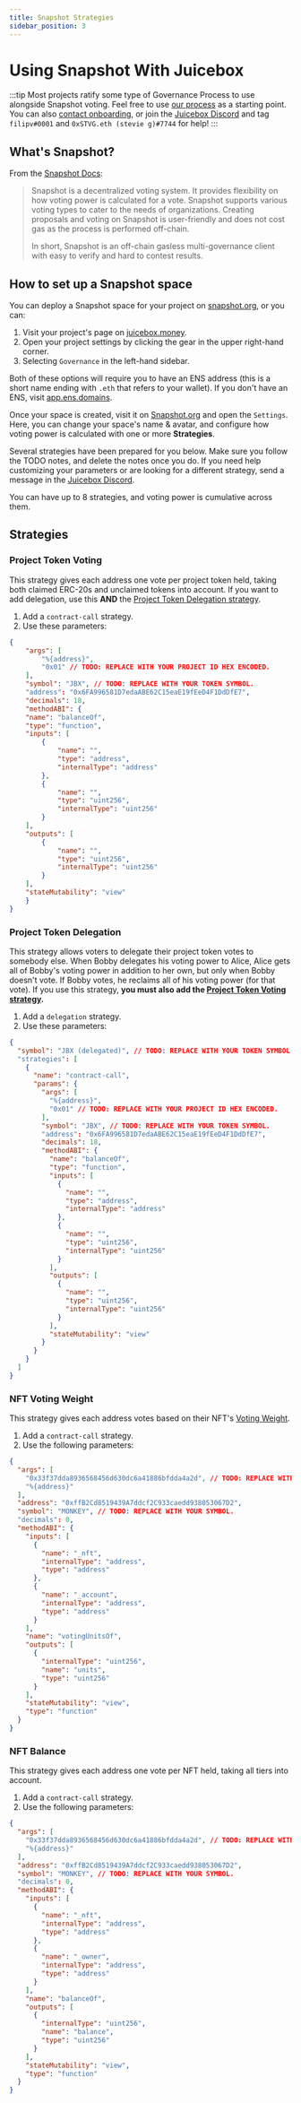 ```yaml
---
title: Snapshot Strategies
sidebar_position: 3
---
```


# Using Snapshot With Juicebox

:::tip
Most projects ratify some type of Governance Process to use alongside Snapshot voting. Feel free to use [our process](https://docs.juicebox.money/dao/process/) as a starting point. You can also [contact onboarding](https://juicebox.money/contact), or join the [Juicebox Discord](https://discord.gg/juicebox) and tag `filipv#0001` and `0xSTVG.eth (stevie g)#7744` for help!
:::

## What's Snapshot?

From the [Snapshot Docs](https://docs.snapshot.org/):
> Snapshot is a decentralized voting system. It provides flexibility on how voting power is calculated for a vote. Snapshot supports various voting types to cater to the needs of organizations. Creating proposals and voting on Snapshot is user-friendly and does not cost gas as the process is performed off-chain.
>
> In short, Snapshot is an off-chain gasless multi-governance client with easy to verify and hard to contest results.

## How to set up a Snapshot space

You can deploy a Snapshot space for your project on [snapshot.org](https://snapshot.org/#/setup), or you can:

1. Visit your project's page on [juicebox.money](https://juicebox.money).
2. Open your project settings by clicking the gear in the upper right-hand corner.
3. Selecting `Governance` in the left-hand sidebar.

Both of these options will require you to have an ENS address (this is a short name ending with `.eth` that refers to your wallet). If you don't have an ENS, visit [app.ens.domains](https://app.ens.domains).

Once your space is created, visit it on [Snapshot.org](https://snapshot.org/#/) and open the `Settings`. Here, you can change your space's name & avatar, and configure how voting power is calculated with one or more **Strategies**.

Several strategies have been prepared for you below. Make sure you follow the TODO notes, and delete the notes once you do. If you need help customizing your parameters or are looking for a different strategy, send a message in the [Juicebox Discord](https://discord.gg/juicebox).

You can have up to 8 strategies, and voting power is cumulative across them.

## Strategies

### Project Token Voting

This strategy gives each address one vote per project token held, taking both claimed ERC-20s and unclaimed tokens into account. If you want to add delegation, use this **AND** the [Project Token Delegation strategy](#project-token-delegation).

1. Add a `contract-call` strategy.
2. Use these parameters:

```json
{
	"args": [
		"%{address}",
		"0x01" // TODO: REPLACE WITH YOUR PROJECT ID HEX ENCODED.
	],
	"symbol": "JBX", // TODO: REPLACE WITH YOUR TOKEN SYMBOL.
	"address": "0x6FA996581D7edaABE62C15eaE19fEeD4F1DdDfE7",
	"decimals": 18,
	"methodABI": {
	"name": "balanceOf",
	"type": "function",
	"inputs": [
		{
			"name": "",
			"type": "address",
			"internalType": "address"
		},
		{
			"name": "",
			"type": "uint256",
			"internalType": "uint256"
		}
	],
	"outputs": [
		{
			"name": "",
			"type": "uint256",
			"internalType": "uint256"
		}
	],
	"stateMutability": "view"
	}
}
```

### Project Token Delegation

This strategy allows voters to delegate their project token votes to somebody else. When Bobby delegates his voting power to Alice, Alice gets all of Bobby's voting power in addition to her own, but only when Bobby doesn't vote. If Bobby votes, he reclaims all of his voting power (for that vote). If you use this strategy, **you must also add the [Project Token Voting strategy](#project-token-voting).**

1. Add a `delegation` strategy.
2. Use these parameters:

```json
{
  "symbol": "JBX (delegated)", // TODO: REPLACE WITH YOUR TOKEN SYMBOL.
  "strategies": [
    {
      "name": "contract-call",
      "params": {
        "args": [
          "%{address}",
          "0x01" // TODO: REPLACE WITH YOUR PROJECT ID HEX ENCODED.
        ],
        "symbol": "JBX", // TODO: REPLACE WITH YOUR TOKEN SYMBOL.
        "address": "0x6FA996581D7edaABE62C15eaE19fEeD4F1DdDfE7",
        "decimals": 18,
        "methodABI": {
          "name": "balanceOf",
          "type": "function",
          "inputs": [
            {
              "name": "",
              "type": "address",
              "internalType": "address"
            },
            {
              "name": "",
              "type": "uint256",
              "internalType": "uint256"
            }
          ],
          "outputs": [
            {
              "name": "",
              "type": "uint256",
              "internalType": "uint256"
            }
          ],
          "stateMutability": "view"
        }
      }
    }
  ]
}
```

### NFT Voting Weight

This strategy gives each address votes based on their NFT's [Voting Weight](/user/configuration/#tiers).

1. Add a `contract-call` strategy.
2. Use the following parameters:

```json
{
  "args": [
    "0x33f37dda8936568456d630dc6a41886bfdda4a2d", // TODO: REPLACE WITH YOUR NFT'S ADDRESS.
    "%{address}"
  ],
  "address": "0xffB2Cd8519439A7ddcf2C933caedd938053067D2",
  "symbol": "MONKEY", // TODO: REPLACE WITH YOUR SYMBOL.
  "decimals": 0,
  "methodABI": {
    "inputs": [
      {
        "name": "_nft",
        "internalType": "address",
        "type": "address"
      },
      {
        "name": "_account",
        "internalType": "address",
        "type": "address"
      }
    ],
    "name": "votingUnitsOf",
    "outputs": [
      {
        "internalType": "uint256",
        "name": "units",
        "type": "uint256"
      }
    ],
    "stateMutability": "view",
    "type": "function"
  }
}
```

### NFT Balance

This strategy gives each address one vote per NFT held, taking all tiers into account.

1. Add a `contract-call` strategy.
2. Use the following parameters:

```json
{
  "args": [
    "0x33f37dda8936568456d630dc6a41886bfdda4a2d", // TODO: REPLACE WITH YOUR NFT'S ADDRESS.
    "%{address}"
  ],
  "address": "0xffB2Cd8519439A7ddcf2C933caedd938053067D2",
  "symbol": "MONKEY", // TODO: REPLACE WITH YOUR SYMBOL.
  "decimals": 0,
  "methodABI": {
    "inputs": [
      {
        "name": "_nft",
        "internalType": "address",
        "type": "address"
      },
      {
        "name": "_owner",
        "internalType": "address",
        "type": "address"
      }
    ],
    "name": "balanceOf",
    "outputs": [
      {
        "internalType": "uint256",
        "name": "balance",
        "type": "uint256"
      }
    ],
    "stateMutability": "view",
    "type": "function"
  }
}
```
